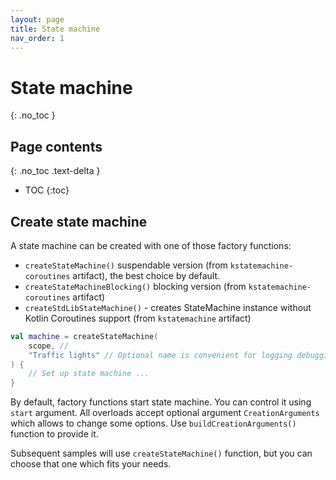 ```yaml
---
layout: page
title: State machine
nav_order: 1
---
```


# State machine
{: .no_toc }

## Page contents
{: .no_toc .text-delta }

- TOC
{:toc}

## Create state machine

A state machine can be created with one of those factory functions:

* `createStateMachine()` suspendable version (from `kstatemachine-coroutines` artifact), the best choice by default.
* `createStateMachineBlocking()` blocking version (from `kstatemachine-coroutines` artifact)
* `createStdLibStateMachine()` - creates StateMachine instance without Kotlin Coroutines support
  (from `kstatemachine` artifact)

```kotlin
val machine = createStateMachine(
    scope, // 
    "Traffic lights" // Optional name is convenient for logging debugging and export
) {
    // Set up state machine ...
}
```

By default, factory functions start state machine. You can control it using `start` argument.
All overloads accept optional argument `CreationArguments` which allows to change some options. 
Use `buildCreationArguments()` function to provide it.

Subsequent samples will use `createStateMachine()` function, but you can choose that one which fits your needs.

